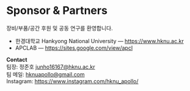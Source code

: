 # Sponsor & Partners

장비/부품/공간 후원 및 공동 연구를 환영합니다.

- 한경대학교 Hankyong National University — <https://www.hknu.ac.kr>
- APCLAB — <https://sites.google.com/view/apcl>

**Contact**  
팀장: 정준호 <junho16167@hknu.ac.kr>  
팀 메일: <hknuapollo@gmail.com>  
Instagram: <https://www.instagram.com/hknu_apollo/>

